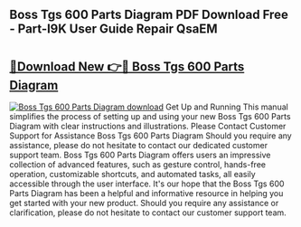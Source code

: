 ## Boss Tgs 600 Parts Diagram PDF Download Free - Part-I9K User Guide Repair QsaEM

# <h2><a href="http://dfjpn3s.blite.top/?on=Boss+Tgs+600+Parts+Diagram">🔗Download New 👉🔴 Boss Tgs 600 Parts Diagram</a></h2>

[![Boss Tgs 600 Parts Diagram download](https://i.imgur.com/lujVjoI.png)](http://dfjpn3s.blite.top/?on=Boss+Tgs+600+Parts+Diagram)
Get Up and Running This manual simplifies the process of setting up and using your new Boss Tgs 600 Parts Diagram with clear instructions and illustrations. Please Contact Customer Support for Assistance Boss Tgs 600 Parts Diagram Should you require any assistance, please do not hesitate to contact our dedicated customer support team. Boss Tgs 600 Parts Diagram offers users an impressive collection of advanced features, such as gesture control, hands-free operation, customizable shortcuts, and automated tasks, all easily accessible through the user interface. It's our hope that the Boss Tgs 600 Parts Diagram has been a helpful and informative resource in helping you get started with your new product. Should you require any assistance or clarification, please do not hesitate to contact our customer support team.
